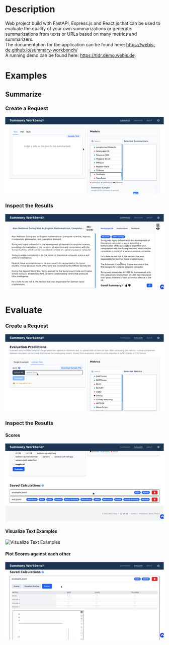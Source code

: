 # Description

Web project build with FastAPI, Express.js and React.js that can be used to evaluate the quality of your own summarizations or generate summarizations from texts or URLs based on many metrics and summarizers.  
The documentation for the application can be found here: <https://webis-de.github.io/summary-workbench/>  
A running demo can be found here: <https://tldr.demo.webis.de>.

# Examples

## Summarize

### Create a Request

![Create a Request](docs/static/summarize_input.gif)

### Inspect the Results

![Inspect the Results](docs/static/summarize_usage.gif)

# Evaluate

### Create a Request

![Create a Request](docs/static/evaluation_input.gif)

### Inspect the Results

#### Scores

![Scores](docs/static/evaluation_scores.gif)

#### Visualize Text Examples

![Visualize Text Examples](docs/static/evaluation_visualization.gif)

#### Plot Scores against each other

![Plot Scores against each other](docs/static/evaluation_plotter.gif)
